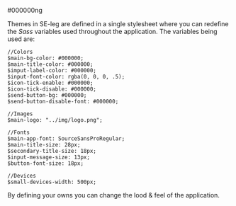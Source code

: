 #000000ng

Themes in SE-leg are defined in a single stylesheet where you can redefine the _Sass_ variables used throughout the application. The variables being used are:

```
//Colors
$main-bg-color: #000000;
$main-title-color: #000000;
$imput-label-color: #000000;
$input-font-color: rgba(0, 0, 0, .5);
$icon-tick-enable: #000000;
$icon-tick-disable: #000000;
$send-button-bg: #000000;
$send-button-disable-font: #000000;

//Images
$main-logo: "../img/logo.png";

//Fonts
$main-app-font: SourceSansProRegular;
$main-title-size: 28px;
$secondary-title-size: 18px;
$input-message-size: 13px;
$button-font-size: 18px;

//Devices
$small-devices-width: 500px;
```

By defining your owns you can change the lood & feel of the application.